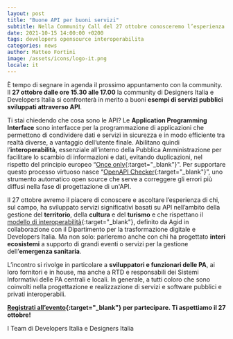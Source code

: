 ```yaml
---
layout: post
title: "Buone API per buoni servizi"
subtitle: Nella Community Call del 27 ottobre conosceremo l’esperienza di chi ha sviluppato servizi significativi in ambito pubblico basati su API
date: 2021-10-15 14:00:00 +0200
tags: developers opensource interoperabilita
categories: news
author: Matteo Fortini
image: /assets/icons/logo-it.png
locale: it
---
```

È tempo di segnare in agenda il prossimo appuntamento con la community. Il **27 ottobre dalle ore 15.30 alle 17.00** la community di Designers Italia e Developers Italia si confronterà in merito a buoni **esempi di servizi pubblici sviluppati attraverso API**.  

Ti stai chiedendo che cosa sono le API? Le **Application Programming Interface** sono interfacce per la programmazione di applicazioni che permettono di condividere dati e servizi in sicurezza e in modo efficiente tra realtà diverse, a vantaggio dell’utente finale. Abilitano quindi l’**interoperabilità**, essenziale all’interno della Pubblica Amministrazione per facilitare lo scambio di informazioni e dati, evitando duplicazioni, nel rispetto del principio europeo “[Once only](https://ec.europa.eu/cefdigital/wiki/display/CEFDIGITAL/Once+Only+Principle){:target="_blank"}". Per supportare questo processo virtuoso nasce “[OpenAPI Checker](https://medium.com/@Developers_Italia/openapi-checker-il-verificatore-delle-interfacce-digitali-api-1d50b978c8c5){:target="_blank"}”, uno strumento automatico open source che serve a correggere gli errori più diffusi nella fase di progettazione di un'API.

Il 27 ottobre avremo il piacere di conoscere e ascoltare l’esperienza di chi, sul campo, ha sviluppato servizi significativi basati su API nell’ambito della gestione del **territorio**, della **cultura** e del **turismo** e che rispettano il [modello di interoperabilità](https://www.agid.gov.it/it/infrastrutture/sistema-pubblico-connettivita/il-nuovo-modello-interoperabilita){:target="_blank"}, definito da Agid in collaborazione con il Dipartimento per la trasformazione digitale e Developers Italia.  Ma non solo: parleremo anche con chi ha progettato **interi ecosistemi** a supporto di grandi eventi o servizi per la gestione dell’**emergenza sanitaria**. 

L’incontro si rivolge in particolare a **sviluppatori e funzionari delle PA**, ai loro fornitori e in house, ma anche a RTD e responsabili dei Sistemi Informativi delle PA centrali e locali. In generale, a tutti coloro che sono coinvolti nella progettazione e realizzazione di servizi e software pubblici e privati interoperabili.

**[Registrati all’evento](https://mobilizon.it/events/6ec9dd7f-0786-468e-8c67-c336634a2825){:target="_blank"} per partecipare. Ti aspettiamo il 27 ottobre!**

I Team di Developers Italia e Designers Italia
